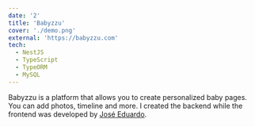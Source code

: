 ```yaml
---
date: '2'
title: 'Babyzzu'
cover: './demo.png'
external: 'https://babyzzu.com'
tech:
  - NestJS
  - TypeScript
  - TypeORM
  - MySQL
---
```


Babyzzu is a platform that allows you to create personalized baby pages. You can add photos, timeline and more. I created the backend while the frontend was developed by [José Eduardo](https://www.linkedin.com/in/jose-eduardo-rodrigues-lopes/).
